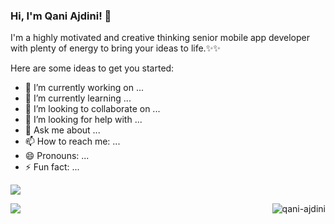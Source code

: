 ### Hi, I'm Qani Ajdini! 👋

I'm a highly motivated and creative thinking senior mobile app developer with plenty of energy to bring your ideas to life.✨✨

Here are some ideas to get you started:

- 🔭 I’m currently working on ...
- 🌱 I’m currently learning ...
- 👯 I’m looking to collaborate on ...
- 🤔 I’m looking for help with ...
- 💬 Ask me about ...
- 📫 How to reach me: ...
- 😄 Pronouns: ...
- ⚡ Fun fact: ...


<img src="
https://github-readme-stats.vercel.app/api?username=qani-ajdini&&show_icons=true&title_color=ffffff&icon_color=bb2acf&text_color=daf7dc&bg_color=151515">

<img src="https://github-readme-stats.vercel.app/api/top-langs/?username=qani-ajdini&layout=compact" />
<img align='right' src="https://komarev.com/ghpvc/?username=qani-ajdini" alt="qani-ajdini" />

